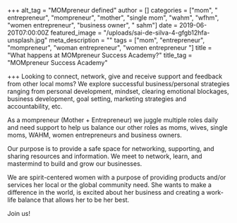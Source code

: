 +++
alt_tag = "MOMpreneur defined"
author = []
categories = ["mom", " entrepreneur", "mompreneur", "mother", "single mom", "wahm", "wfhm", "women entrepreneur", "business owner", " sahm"]
date = 2019-06-20T07:00:00Z
featured_image = "/uploads/sai-de-silva-4-gfgb12hfa-unsplash.jpg"
meta_description = ""
tags = ["mom", "entrepreneur", "mompreneur", "woman entrepreneur", "women entrepreneur "]
title = "What happens at MOMpreneur Success Academy?"
title_tag = "MOMpreneur Success Academy"

+++
Looking to connect, network, give and receive support and feedback from other local moms? We explore successful business/personal strategies ranging from personal development, mindset, clearing emotional blockages, business development, goal setting, marketing strategies and accountability, etc. 

As a mompreneur (Mother + Entrepreneur) we juggle multiple roles daily and need support to help us balance our other roles as moms, wives, single moms, WAHM, women entrepreneurs and business owners.

Our purpose is to provide a safe space for networking, supporting, and sharing resources and information. We meet  to network, learn, and mastermind to build and grow our businesses.

We are spirit-centered women with a purpose of providing products and/or services her local or the global community need. She wants to make a difference in the world, is excited about her business and creating a work-life balance that allows her to be her best.

Join us!